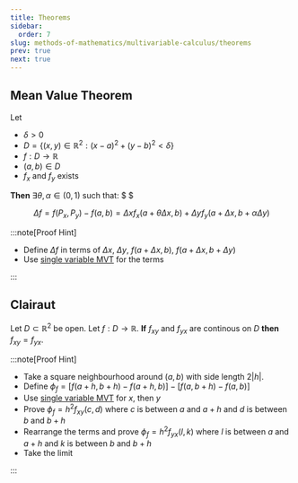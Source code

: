 ```yaml
---
title: Theorems
sidebar:
  order: 7
slug: methods-of-mathematics/multivariable-calculus/theorems
prev: true
next: true
---
```


## Mean Value Theorem

Let

- $\delta > 0$
- $D = \big\{ (x,y) \in \mathbb{R}^2 : (x-a)^2 + (y-b)^2 \lt \delta \big\}$
- $f : D \rightarrow \mathbb{R}$
- $(a,b) \in D$
- $f_x$ and $f_y$ exists

**Then** $\exists \theta, \alpha \in (0,1)$ such that: $ $

```math
\Delta f = f(P_x, P_y) - f(a,b) = \Delta{x} f_x (a+\theta \Delta{x}, b)
+ \Delta{y} f_y (a+\Delta{x}, b+\alpha \Delta{y})
```

:::note[Proof Hint]

- Define $\Delta f$ in terms of $\Delta x$, $\Delta y$, $f(a+\Delta x, b)$,
  $f(a+\Delta x, b+\Delta y)$
- Use
  [single variable MVT](https://s1.sahithyan.dev/mathematics/real-analysis/other-theorems/#mean-value-theorem)
  for the terms

:::

## Clairaut

Let $D \subset \mathbb{R}^2$ be open. Let $f: D \rightarrow \mathbb{R}$. **If**
$f_{xy}$ and $f_{yx}$ are continous on $D$ **then** $f_{xy}=f_{yx}$.

:::note[Proof Hint]

- Take a square neighbourhood around $(a,b)$ with side length
  $2\lvert h \rvert$.
- Define $\phi_f = \big[f(a+h,b+h) - f(a+h,b)] - [f(a,b+h) - f(a,b)\big]$
- Use
  [single variable MVT](https://s1.sahithyan.dev/mathematics/real-analysis/other-theorems/#mean-value-theorem)
  for $x$, then $y$
- Prove $\phi_f = h^2 f_{xy}(c,d)$ where $c$ is between $a$ and $a+h$ and $d$ is
  between $b$ and $b+h$
- Rearrange the terms and prove $\phi_f = h^2 f_{yx}(l,k)$ where $l$ is between
  $a$ and $a+h$ and $k$ is between $b$ and $b+h$
- Take the limit

:::
